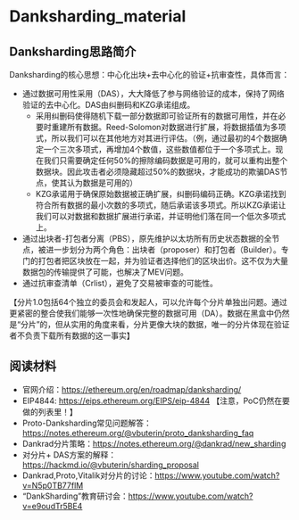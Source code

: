 # Danksharding_material

## Danksharding思路简介
  Danksharding的核心思想：中心化出块+去中心化的验证+抗审查性，具体而言：
* 通过数据可用性采用（DAS），大大降低了参与网络验证的成本，保持了网络验证的去中心化。DAS由纠删码和KZG承诺组成。
    * 采用纠删码使得随机下载一部分数据即可验证所有的数据可用性，并在必要时重建所有数据。Reed-Solomon对数据进行扩展，将数据插值为多项式，所以我们可以在其他地方对其进行评估。（例，通过最初的4个数据确定一个三次多项式，再增加4个数值，这些数值都位于一个多项式上。现在我们只需要确定任何50%的擦除编码数据是可用的，就可以重构出整个数据块。因此攻击者必须隐藏超过50%的数据块，才能成功的欺骗DAS节点，使其认为数据是可用的）
    * KZG承诺用于确保原始数据被正确扩展，纠删码编码正确。KZG承诺找到符合所有数据的最小次数的多项式，随后承诺该多项式。所以KZG承诺让我们可以对数据和数据扩展进行承诺，并证明他们落在同一个低次多项式上。
* 通过出块者-打包者分离（PBS），原先维护以太坊所有历史状态数据的全节点，被进一步划分为两个角色：出块者（proposer）和打包者（Builder）。专门的打包者把区块放在一起，并为验证者选择他们的区块出价。这不仅为大量数据包的传输提供了可能，也解决了MEV问题。
* 通过抗审查清单（Crlist），避免了交易被审查的可能性。

【分片1.0包括64个独立的委员会和发起人，可以允许每个分片单独出问题。通过更紧密的整合使我们能够一次性地确保完整的数据可用（DA）。数据在黑盒中仍然是“分片”的，但从实用的角度来看，分片更像大块的数据，唯一的分片体现在验证者不负责下载所有数据的这一事实】

## 阅读材料
* 官网介绍：https://ethereum.org/en/roadmap/danksharding/
* EIP4844: https://eips.ethereum.org/EIPS/eip-4844 【注意，PoC仍然在要做的列表里！】
* Proto-Danksharding常见问题解答：https://notes.ethereum.org/@vbuterin/proto_danksharding_faq
* Dankrad分片策略：https://notes.ethereum.org/@dankrad/new_sharding
* 对分片+ DAS方案的解释：https://hackmd.io/@vbuterin/sharding_proposal
* Dankrad,Proto,Vitalik对分片的讨论：https://www.youtube.com/watch?v=N5p0TB77flM
* “DankSharding”教育研讨会：https://www.youtube.com/watch?v=e9oudTr5BE4

